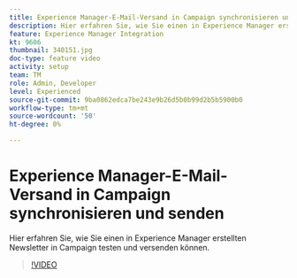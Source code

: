 ```yaml
---
title: Experience Manager-E-Mail-Versand in Campaign synchronisieren und senden
description: Hier erfahren Sie, wie Sie einen in Experience Manager erstellten Newsletter in Campaign testen und versenden können.
feature: Experience Manager Integration
kt: 9606
thumbnail: 340151.jpg
doc-type: feature video
activity: setup
team: TM
role: Admin, Developer
level: Experienced
source-git-commit: 9ba0862edca7be243e9b26d5b0b99d2b5b5900b0
workflow-type: tm+mt
source-wordcount: '50'
ht-degree: 0%

---
```


# Experience Manager-E-Mail-Versand in Campaign synchronisieren und senden

Hier erfahren Sie, wie Sie einen in Experience Manager erstellten Newsletter in Campaign testen und versenden können.

>[!VIDEO](https://video.tv.adobe.com/v/340151?quality=12)
